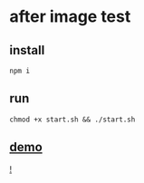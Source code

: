 # after image test



## install
`npm i`

## run

`chmod +x start.sh && ./start.sh`

## [demo](https://adddog.github.io/enchroma-after-image-quads/)

[!](https://i.imgur.com/ko5bfAT.png)

